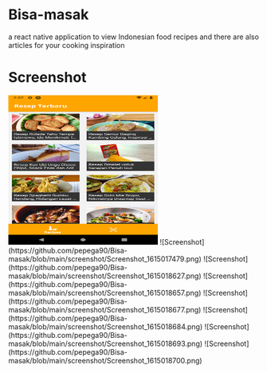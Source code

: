 # Bisa-masak
a react native application to view Indonesian food recipes and there are also articles for your cooking inspiration

# Screenshot
<img src="https://github.com/pepega90/Bisa-masak/blob/main/screenshot/Screenshot_1615017479.png" width="300" height="300" />
![Screenshot](https://github.com/pepega90/Bisa-masak/blob/main/screenshot/Screenshot_1615017479.png)
![Screenshot](https://github.com/pepega90/Bisa-masak/blob/main/screenshot/Screenshot_1615018627.png)
![Screenshot](https://github.com/pepega90/Bisa-masak/blob/main/screenshot/Screenshot_1615018657.png)
![Screenshot](https://github.com/pepega90/Bisa-masak/blob/main/screenshot/Screenshot_1615018677.png)
![Screenshot](https://github.com/pepega90/Bisa-masak/blob/main/screenshot/Screenshot_1615018684.png)
![Screenshot](https://github.com/pepega90/Bisa-masak/blob/main/screenshot/Screenshot_1615018693.png)
![Screenshot](https://github.com/pepega90/Bisa-masak/blob/main/screenshot/Screenshot_1615018700.png)
